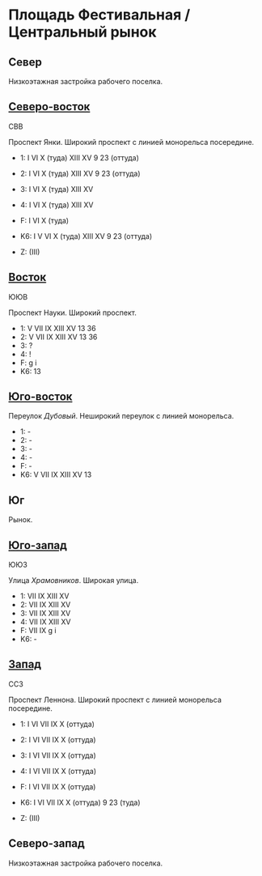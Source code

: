# Площадь Фестивальная / Центральный рынок

## Север

Низкоэтажная застройка рабочего поселка.

## [Северо-восток](./582087.md)

СВВ

Проспект Янки.
Широкий проспект с линией монорельса посередине.

* 1:    I   VI  X (туда)    XIII    XV
        9   23 (оттуда)
* 2:    I   VI  X (туда)    XIII    XV
        9   23 (оттуда)
* 3:    I   VI  X (туда)    XIII    XV
* 4:    I   VI  X (туда)    XIII    XV
* F:    I   VI  X (туда)
* K6:   I   V   VI  X (туда)    XIII    XV
        9   23 (оттуда)

* Z:    (III)

## [Восток](./585090.md)

ЮЮВ

Проспект Науки.
Широкий проспект.

* 1:    V   VII IX  XIII    XV
        13  36
* 2:    V   VII IX  XIII    XV
        13  36
* 3:    ?
* 4:    !
* F:    g   i
* K6:   13

## [Юго-восток](./585095.md)

Переулок *Дубовый*.
Неширокий переулок с линией монорельса.

* 1:    -
* 2:    -
* 3:    -
* 4:    -
* F:    -
* K6:   V   VII IX  XIII    XV
        13

## Юг

Рынок.

## [Юго-запад](./560110.md)

ЮЮЗ

Улица *Храмовников*.
Широкая улица.

* 1:    VII IX  XIII    XV
* 2:    VII IX  XIII    XV
* 3:    VII IX  XIII    XV
* 4:    VII IX  XIII    XV
* F:    VII IX
        g   i
* K6:   -

## [Запад](./570090.md)

ССЗ

Проспект Леннона.
Широкий проспект с линией монорельса посередине.

* 1:    I   VI  VII IX  X (оттуда)
* 2:    I   VI  VII IX  X (оттуда)
* 3:    I   VI  VII IX  X (оттуда)
* 4:    I   VI  VII IX  X (оттуда)
* F:    I   VI  VII IX  X (оттуда)
* K6:   I   VI  VII IX  X (оттуда)
        9   23 (туда)

* Z:    (III)

## Северо-запад

Низкоэтажная застройка рабочего поселка.
